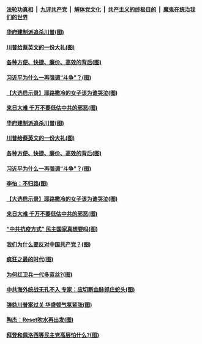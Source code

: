 ####  [法轮功真相](../../../../basic/blob/master/README.md?t=01162001) &nbsp;|&nbsp; [九评共产党](../../../../9ping.md/blob/master/README.md?t=01162001) &nbsp;|&nbsp; [解体党文化](../../../../jtdwh.md/blob/master/README.md?t=01162001)  &nbsp;|&nbsp; [共产主义的终极目的](../../../../gczydzjmd.md/blob/master/README.md?t=01162001) &nbsp;|&nbsp; [魔鬼在统治我们的世界](../../../../mgztzwmdsj.md/blob/master/README.md?t=01162001) 

#### [华府建制派追杀川普(图)](../pages/p4/959277.md?t=01162001) 

#### [川普给蔡英文的一份大礼(图)](../pages/p4/959279.md?t=01162001) 

#### [各种方便、快捷、廉价、高效的背后(图)](../pages/p4/959276.md?t=01162001) 

#### [习近平为什么一再强调“斗争”？(图)](../pages/p4/959280.md?t=01162001) 

#### [【大选启示录】耶路撒冷的女子该为谁哭泣(图)](../pages/p4/958510.md?t=01162001) 

#### [来日大难 千万不要低估中共的邪恶(图)](../pages/p4/959163.md?t=01162001) 

#### [华府建制派追杀川普(图)](../pages/p4/959277.md?t=01162001) 

#### [川普给蔡英文的一份大礼(图)](../pages/p4/959279.md?t=01162001) 

#### [各种方便、快捷、廉价、高效的背后(图)](../pages/p4/959276.md?t=01162001) 

#### [习近平为什么一再强调“斗争”？(图)](../pages/p4/959280.md?t=01162001) 

#### [李怡：不归路(图)](../pages/p4/959274.md?t=01162001) 

#### [【大选启示录】耶路撒冷的女子该为谁哭泣(图)](../pages/p4/958510.md?t=01162001) 



#### [来日大难 千万不要低估中共的邪恶(图)](../pages/p4/959163.md?t=01162001) 

#### [“中共抗疫方式” 民主国家真想要吗(图)](../pages/p4/959161.md?t=01162001) 

#### [我们为什么要反对中国共产党？(图)](../pages/p4/959143.md?t=01162001) 

#### [疯狂之最的时代(图)](../pages/p4/959152.md?t=01162001) 

#### [为何红卫兵一代多蓝丝?(图)](../pages/p4/959134.md?t=01162001) 

#### [中共海外统战无孔不入 专家：应切断血脉抓住蛇头(图)](../pages/p4/959137.md?t=01162001) 




#### [弹劾川普案过关 华盛顿气氛紧张(图)](../pages/p4/959065.md?t=01162001) 

#### [陶杰：Reset吹水再出发(图)](../pages/p4/959059.md?t=01162001) 

#### [拜登和佩洛西等民主党高层怕什么?(图)](../pages/p4/959047.md?t=01162001) 

